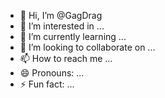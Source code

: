 - 👋 Hi, I’m @GagDrag
- 👀 I’m interested in ...
- 🌱 I’m currently learning ...
- 💞️ I’m looking to collaborate on ...
- 📫 How to reach me ...
- 😄 Pronouns: ...
- ⚡ Fun fact: ...

<!---
GagDrag/GagDrag is a ✨ special ✨ repository because its `README.md` (this file) appears on your GitHub profile.
You can click the Preview link to take a look at your changes.
--->
